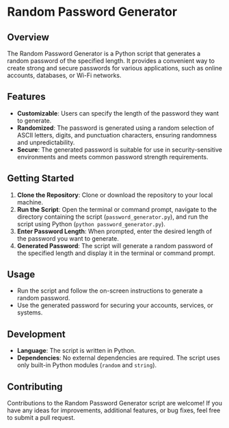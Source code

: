 # Random Password Generator

## Overview
The Random Password Generator is a Python script that generates a random password of the specified length. It provides a convenient way to create strong and secure passwords for various applications, such as online accounts, databases, or Wi-Fi networks.

## Features
- **Customizable**: Users can specify the length of the password they want to generate.
- **Randomized**: The password is generated using a random selection of ASCII letters, digits, and punctuation characters, ensuring randomness and unpredictability.
- **Secure**: The generated password is suitable for use in security-sensitive environments and meets common password strength requirements.

## Getting Started
1. **Clone the Repository**: Clone or download the repository to your local machine.
2. **Run the Script**: Open the terminal or command prompt, navigate to the directory containing the script (`password_generator.py`), and run the script using Python (`python password_generator.py`).
3. **Enter Password Length**: When prompted, enter the desired length of the password you want to generate.
4. **Generated Password**: The script will generate a random password of the specified length and display it in the terminal or command prompt.

## Usage
- Run the script and follow the on-screen instructions to generate a random password.
- Use the generated password for securing your accounts, services, or systems.

## Development
- **Language**: The script is written in Python.
- **Dependencies**: No external dependencies are required. The script uses only built-in Python modules (`random` and `string`).

## Contributing
Contributions to the Random Password Generator script are welcome! If you have any ideas for improvements, additional features, or bug fixes, feel free to submit a pull request.

